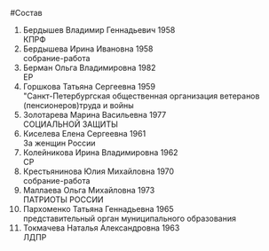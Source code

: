 #Состав
1. Бердышев Владимир Геннадьевич 1958   
    КПРФ
2. Бердышева Ирина Ивановна 1958   
    собрание-работа
3. Берман Ольга Владимировна 1982   
    ЕР
4. Горшкова Татьяна Сергеевна 1959   
    "Санкт-Петербургская общественная организация ветеранов (пенсионеров)труда и войны
5. Золотарева Марина Васильевна 1977   
    СОЦИАЛЬНОЙ ЗАЩИТЫ
6. Киселева Елена Сергеевна 1961   
    За женщин России
7. Колейникова Ирина Владимировна 1962   
    СР
8. Крестьянинова Юлия Михайловна 1970   
    собрание-работа
9. Маллаева Ольга Михайловна 1973   
    ПАТРИОТЫ РОССИИ
10. Пархоменко Татьяна Геннадьевна 1965   
    представительный орган муниципального образования
11. Токмачева Наталья Александровна 1963   
    ЛДПР
